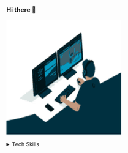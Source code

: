### Hi there 👋

<!--
**Annoyshah/Annoyshah** is a ✨ _special_ ✨ repository because its `README.md` (this file) appears on your GitHub profile.

Here are some ideas to get you started:

- 🔭 I’m currently working on Devops and Back-end Developtment
- 🌱 I’m currently pursuing B.tech from Indian Institute of Information Technology Bhopal 
- 👯 I’m looking to collaborate on ...
- 🤔 I’m looking for help with DevOps
- 💬 Ask me about JavaScript , Node.js , Mongodb
- 📫 How to reach me:Email-id : shahamay646@gmail.com
- 😄 Pronouns: 
- ⚡ Fun fact:
-->

<span ><img src="coding.gif"  height="300px" width="300px"></span>
<details>
<summary align="left">Tech Skills</summary>
<br>
  Front-End : HTML , CSS , Javascript
<br>
  Back-End : Node.js , Express.js , MongoDB , Mongoose
<br>
  C++
<br>
  Python
<br>
   Basio Knowledge of Docker , Kubernetes , EC2 Management Console , jenkins 
</details>
